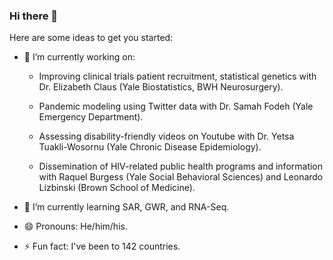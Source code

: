 ### Hi there 👋


Here are some ideas to get you started:

- 🔭 I’m currently working on:

   * Improving clinical trials patient recruitment, statistical genetics with Dr. Elizabeth Claus (Yale Biostatistics, BWH Neurosurgery).

   * Pandemic modeling using Twitter data with Dr. Samah Fodeh (Yale Emergency Department).

   * Assessing disability-friendly videos on Youtube with Dr. Yetsa Tuakli-Wosornu (Yale Chronic Disease Epidemiology).
   
   * Dissemination of HIV-related public health programs and information with Raquel Burgess (Yale Social Behavioral Sciences) and Leonardo Lizbinski (Brown School of Medicine).

- 🌱 I’m currently learning SAR, GWR, and RNA-Seq.

- 😄 Pronouns: He/him/his.

- ⚡ Fun fact: I've been to 142 countries.  
